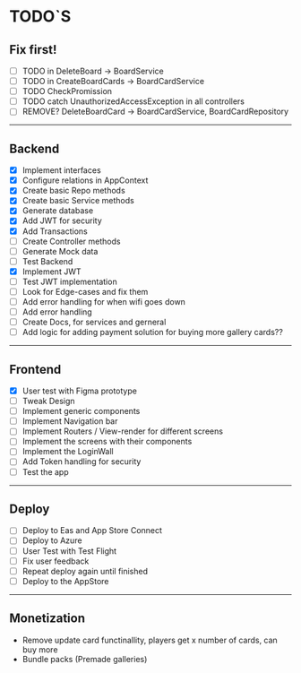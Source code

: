# TODO`S

## Fix first!

- [ ] TODO in DeleteBoard -> BoardService
- [ ] TODO in CreateBoardCards -> BoardCardService
- [ ] TODO CheckPromission
- [ ] TODO catch UnauthorizedAccessException in all controllers
- [ ] REMOVE? DeleteBoardCard -> BoardCardService, BoardCardRepository

<hr />

## Backend

- [x] Implement interfaces
- [x] Configure relations in AppContext
- [x] Create basic Repo methods
- [x] Create basic Service methods
- [x] Generate database
- [x] Add JWT for security
- [x] Add Transactions
- [ ] Create Controller methods
- [ ] Generate Mock data
- [ ] Test Backend
- [x] Implement JWT
- [ ] Test JWT implementation
- [ ] Look for Edge-cases and fix them
- [ ] Add error handling for when wifi goes down
- [ ] Add error handling
- [ ] Create Docs, for services and gerneral
- [ ] Add logic for adding payment solution for buying more gallery cards??

<hr />

## Frontend

- [x] User test with Figma prototype
- [ ] Tweak Design
- [ ] Implement generic components
- [ ] Implement Navigation bar
- [ ] Implement Routers / View-render for different screens
- [ ] Implement the screens with their components
- [ ] Implement the LoginWall
- [ ] Add Token handling for security
- [ ] Test the app

<hr />

## Deploy

- [ ] Deploy to Eas and App Store Connect
- [ ] Deploy to Azure
- [ ] User Test with Test Flight
- [ ] Fix user feedback
- [ ] Repeat deploy again until finished
- [ ] Deploy to the AppStore

<hr />

## Monetization

- Remove update card functinallity, players get x number of cards, can buy more
- Bundle packs (Premade galleries)
